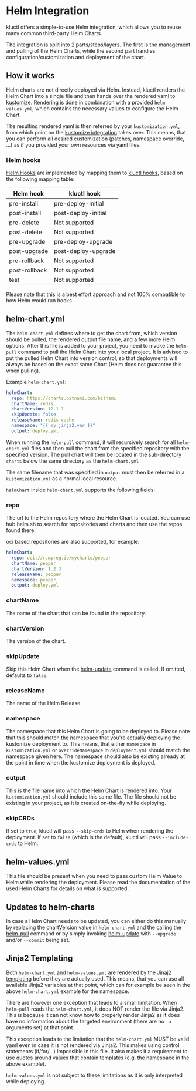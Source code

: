 # Helm Integration

kluctl offers a simple-to-use Helm integration, which allows you to reuse many common third-party Helm Charts.

The integration is split into 2 parts/steps/layers. The first is the management and pulling of the Helm Charts, while
the second part handles configuration/customization and deployment of the chart.

## How it works

Helm charts are not directly deployed via Helm. Instead, kluctl renders the Helm Chart into a single file and then
hands over the rendered yaml to [kustomize](https://kustomize.io/). Rendering is done in combination with a provided
`helm-values.yml`, which contains the necessary values to configure the Helm Chart.

The resulting rendered yaml is then referred by your `kustomization.yml`, from which point on the
[kustomize integration](kustomize-integration.md) takes over. This means, that you can perform all desired
customization (patches, namespace override, ...) as if you provided your own resources via yaml files.

### Helm hooks

[Helm Hooks](https://helm.sh/docs/topics/charts_hooks/) are implemented by mapping them to [kluctl hooks](./hooks.md),
based on the following mapping table:

| Helm hook     | kluctl hook         |
|---------------|---------------------|
| pre-install   | pre-deploy-initial  |
| post-install  | post-deploy-initial |
| pre-delete    | Not supported       |
| post-delete   | Not supported       |
| pre-upgrade   | pre-deploy-upgrade  |
| post-upgrade  | post-deploy-upgrade |
| pre-rollback  | Not supported       |
| post-rollback | Not supported       |
| test          | Not supported       |

Please note that this is a best effort approach and not 100% compatible to how Helm would run hooks. 

## helm-chart.yml

The `helm-chart.yml` defines where to get the chart from, which version should be pulled, the rendered output file name,
and a few more Helm options. After this file is added to your project, you need to invoke the `helm-pull` command
to pull the Helm Chart into your local project. It is advised to put the pulled Helm Chart into version control, so
that deployments will always be based on the exact same Chart (Helm does not guarantee this when pulling).

Example `helm-chart.yml`:

```yaml
helmChart:
  repo: https://charts.bitnami.com/bitnami
  chartName: redis
  chartVersion: 12.1.1
  skipUpdate: false
  releaseName: redis-cache
  namespace: "{{ my.jinja2.var }}"
  output: deploy.yml
```

When running the `helm-pull` command, it will recursively search for all `helm-chart.yml` files and then pull the
chart from the specified repository with the specified version. The pull chart will then be located in the sub-directory
`charts` below the same directory as the `helm-chart.yml`

The same filename that was specified in `output` must then be referred in a `kustomization.yml` as a normal local
resource.

`helmChart` inside `helm-chart.yml` supports the following fields:

### repo
The url to the Helm repository where the Helm Chart is located. You can use hub.helm.sh to search for repositories and
charts and then use the repos found there.

oci based repositories are also supported, for example:
```yaml
helmChart:
  repo: oci://r.myreg.io/mycharts/pepper
  chartName: pepper
  chartVersion: 1.2.3
  releaseName: pepper
  namespace: pepper
  output: deploy.yml
```

### chartName
The name of the chart that can be found in the repository.

### chartVersion
The version of the chart. 

### skipUpdate
Skip this Helm Chart when the [helm-update](./commands.md#helm-update) command is called. If omitted, defaults to `false`.

### releaseName
The name of the Helm Release.

### namespace
The namespace that this Helm Chart is going to be deployed to. Please note that this should match the namespace
that you're actually deploying the kustomize deployment to. This means, that either `namespace` in `kustomization.yml`
or `overrideNamespace` in `deployment.yml` should match the namespace given here. The namespace should also be existing
already at the point in time when the kustomize deployment is deployed.

### output
This is the file name into which the Helm Chart is rendered into. Your `kustomization.yml` should include this same
file. The file should not be existing in your project, as it is created on-the-fly while deploying.

### skipCRDs
If set to `true`, kluctl will pass `--skip-crds` to Helm when rendering the deployment. If set to `false` (which is
the default), kluctl will pass `--include-crds` to Helm.

## helm-values.yml
This file should be present when you need to pass custom Helm Value to Helm while rendering the deployment. Please
read the documentation of the used Helm Charts for details on what is supported.

## Updates to helm-charts
In case a Helm Chart needs to be updated, you can either do this manually by replacing the [chartVersion](#chartversion)
value in `helm-chart.yml` and the calling the [helm-pull](./commands.md#helm-pull) command or by simply invoking
[helm-update](./commands.md#helm-update) with `--upgrade` and/or `--commit` being set.

## Jinja2 Templating

Both `helm-chart.yml` and `helm-values.yml` are rendered by the [Jinaj2 templating](./jinja2-templating.md) before they
are actually used. This means, that you can use all available Jinja2 variables at that point, which can for example be
seen in the above `helm-chart.yml` example for the namespace.

There are however one exception that leads to a small limitation. When `helm-pull` reads the `helm-chart.yml`, it does
NOT render the file via Jinja2. This is because it can not know how to properly render Jinja2 as it does have no
information about the targeted environment (there are no `-a` arguments set) at that point.

This exception leads to the limitation that the `helm-chart.yml` MUST be valid yaml even in case it is not rendered
via Jinja2. This makes using control statements (if/for/...) impossible in this file. It also makes it a requirement
to use quotes around values that contain templates (e.g. the namespace in the above example).

`helm-values.yml` is not subject to these limitations as it is only interpreted while deploying.
